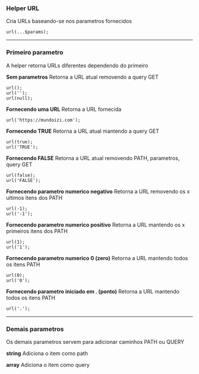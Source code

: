 ### Helper URL

Cria URLs baseando-se nos parametros fornecidos

    url(...$params);

---

### Primeiro parametro 
A helper retorna URLs diferentes dependendo do primeiro

**Sem parametros**
Retorna a URL atual removendo a query GET

    url();
    url('');
    url(null);

**Fornecendo uma URL**
Retorna a URL fornecida

    url('https://mundoizi.com');

**Fornecendo TRUE**
Retorna a URL atual mantendo a query GET

    url(true);
    url('TRUE');

**Fornecendo FALSE**
Retorna a URL atual removendo PATH, parametros, query GET

    url(false);
    url('FALSE');

**Fornecendo parametro numerico negativo**
Retorna a URL removendo os x ultimos itens dos PATH

    url(-1);
    url('-1');

**Fornecendo parametro numerico positivo**
Retorna a URL mantendo os x primeiros itens dos PATH

    url(1);
    url('1');

**Fornecendo parametro numerico 0 (zero)**
Retorna a URL mantendo todos os itens PATH

    url(0);
    url('0');

**Fornecendo parametro iniciado em . (ponto)**
Retorna a URL mantendo todos os itens PATH

    url('.');

---
### Demais parametros

Os demais parametros servem para adicionar caminhos PATH ou QUERY

**string**
Adiciona o item como path

**array**
Adiciona o item como query